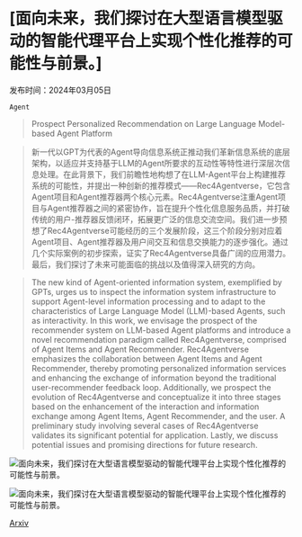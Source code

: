 # [面向未来，我们探讨在大型语言模型驱动的智能代理平台上实现个性化推荐的可能性与前景。]

发布时间：2024年03月05日

`Agent`

> Prospect Personalized Recommendation on Large Language Model-based Agent Platform

> 新一代以GPT为代表的Agent导向信息系统正推动我们革新信息系统的底层架构，以适应并支持基于LLM的Agent所要求的互动性等特性进行深层次信息处理。在此背景下，我们前瞻性地构想了在LLM-Agent平台上构建推荐系统的可能性，并提出一种创新的推荐模式——Rec4Agentverse，它包含Agent项目和Agent推荐器两个核心元素。Rec4Agentverse注重Agent项目与Agent推荐器之间的紧密协作，旨在提升个性化信息服务品质，并打破传统的用户-推荐器反馈闭环，拓展更广泛的信息交流空间。我们进一步预想了Rec4Agentverse可能经历的三个发展阶段，这三个阶段分别对应着Agent项目、Agent推荐器及用户间交互和信息交换能力的逐步强化。通过几个实际案例的初步探索，证实了Rec4Agentverse具备广阔的应用潜力。最后，我们探讨了未来可能面临的挑战以及值得深入研究的方向。

> The new kind of Agent-oriented information system, exemplified by GPTs, urges us to inspect the information system infrastructure to support Agent-level information processing and to adapt to the characteristics of Large Language Model (LLM)-based Agents, such as interactivity. In this work, we envisage the prospect of the recommender system on LLM-based Agent platforms and introduce a novel recommendation paradigm called Rec4Agentverse, comprised of Agent Items and Agent Recommender. Rec4Agentverse emphasizes the collaboration between Agent Items and Agent Recommender, thereby promoting personalized information services and enhancing the exchange of information beyond the traditional user-recommender feedback loop. Additionally, we prospect the evolution of Rec4Agentverse and conceptualize it into three stages based on the enhancement of the interaction and information exchange among Agent Items, Agent Recommender, and the user. A preliminary study involving several cases of Rec4Agentverse validates its significant potential for application. Lastly, we discuss potential issues and promising directions for future research.

![面向未来，我们探讨在大型语言模型驱动的智能代理平台上实现个性化推荐的可能性与前景。](../../../paper_images/2402.18240/sampleteaser)

![面向未来，我们探讨在大型语言模型驱动的智能代理平台上实现个性化推荐的可能性与前景。](../../../paper_images/2402.18240/sample-franklin)

[Arxiv](https://arxiv.org/abs/2402.18240)